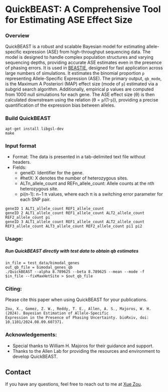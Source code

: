 # QuickBEAST: A Comprehensive Tool for Estimating ASE Effect Size

### Overview
QuickBEAST is a robust and scalable Bayesian model for estimating allele-specific expression (ASE) from high-throughput sequencing data. The model is designed to handle complex population structures and varying sequencing depths, providing accurate ASE estimates even in the presence of phasing errors. It is used in [BEASTIE](https://github.com/x811zou/BEASTIE), designed for fast application across large numbers of simulations. It estimates the binomial proportion `p` representing Allele-Specific Expression (ASE). The primary output, `qb_mode`, is the Maximum A Posteriori (MAP) effect size (mode of `p`) estimated via a subgrid search algorithm. Additionally, empirical p values are computed from 1000 null simulations for each gene. The ASE effect size (θ) is then calculated downstream using the relation (θ = `p`/(1-`p`)), providing a precise quantification of the expression bias between alleles.

### Build QuickBEAST
```
apt-get install libgsl-dev
make
```

### Input format
- Format: The data is presented in a tab-delimited text file without headers.
- Fields:
  - geneID: Identifier for the gene.
  - #hetX: X denotes the number of heterozygous sites.
  - ALTn_allele_count and REFn_allele_count: Allele counts at the nth heterozygous site.
  - pi(n-1): n−1 π values, where each π is a switching error parameter for each SNP pair.
```
geneID 1 ALT1_allele_count REF1_allele_count
geneID 2 ALT1_allele_count REF1_allele_count ALT2_allele_count REF2_allele_count pi
geneID 3 ALT1_allele_count REF1_allele_count ALT2_allele_count REF3_allele_count ALT3_allele_count REF2_allele_count pi1 pi2
```

### Usage:
##### Run QuickBEAST directly with test data to obtain qb estimates
```
in_file = test_data/bimodal_genes
out_qb_file = bimodal_genes_qb
./QuickBEAST --alpha 8.789625 --beta 8.789625 --mean --mode -f $in_file --fixMaxHetSite > $out_qb_file
```

### Citing:
Please cite this paper when using QuickBEAST for your publications.
```
Zou, X., Gomez, Z. W., Reddy, T. E., Allen, A. S., Majoros, W. H. (2024). Bayesian Estimation of Allele-Specific
Expression in the Presence of Phasing Uncertainty. bioRxiv, doi: 10.1101/2024.08.09.607371.
```

### Acknowledgements:
- Special thanks to William H. Majoros for their guidance and support.
- Thanks to the Allen Lab for providing the resources and environment to develop QuickBEAST.


## Contact
If you have any questions, feel free to reach out to me at [Xue Zou](mailto:xz195@duke.edu).
